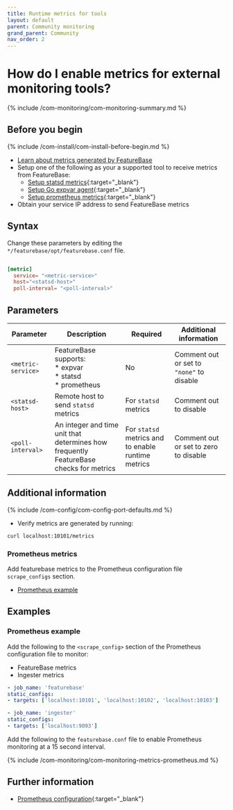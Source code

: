 ```yaml
---
title: Runtime metrics for tools
layout: default
parent: Community monitoring
grand_parent: Community
nav_order: 2
---
```


# How do I enable metrics for external monitoring tools?

{% include /com-monitoring/com-monitoring-summary.md %}

## Before you begin

{% include /com-install/com-install-before-begin.md %}
* [Learn about metrics generated by FeatureBase](/docs/community/com-monitoring/com-monitoring-home)
* Setup one of the following as your a supported tool to receive metrics from FeatureBase:
  * [Setup statsd metrics](https://statsd-metrics.readthedocs.io/en/latest/){:target="_blank"}
  * [Setup Go expvar agent](https://pkg.go.dev/expvar){:target="_blank"}
  * [Setup prometheus metrics](https://prometheus.io/docs/prometheus/latest/getting_started/){:target="_blank"}
* Obtain your service IP address to send FeatureBase metrics

## Syntax

Change these parameters by editing the `*/featurebase/opt/featurebase.conf` file.

```toml

[metric]
  service= "<metric-service>"
  host="<statsd-host>"
  poll-interval= "<poll-interval>"
```

## Parameters

| Parameter | Description | Required | Additional information |
|---|---|---|---|
| `<metric-service>` | FeatureBase supports:<br/>* expvar<br/>* statsd<br/>*  prometheus<br/> | No | Comment out or set to `"none"` to disable |
| `<statsd-host>` | Remote host to send `statsd` metrics | For `statsd` metrics | Comment out to disable |
| `<poll-interval>` | An integer and time unit that determines how frequently FeatureBase checks for metrics | For `statsd` metrics and to enable runtime metrics | Comment out or set to zero to disable |

## Additional information

{% include /com-config/com-config-port-defaults.md %}

* Verify metrics are generated by running:

```sh
curl localhost:10101/metrics
```

### Prometheus metrics

Add featurebase metrics to the Prometheus configuration file `scrape_configs` section.

* [Prometheus example](#prometheus-example)

## Examples

### Prometheus example

Add the following to the `<scrape_config>` section of the Prometheus configuration file to monitor:
* FeatureBase metrics
* Ingester metrics

```yaml
- job_name: 'featurebase'
static_configs:
- targets: ['localhost:10101', 'localhost:10102', 'localhost:10103']

- job_name: 'ingester'
static_configs:
- targets: ['localhost:9093']
```

Add the following to the `featurebase.conf` file to enable Prometheus monitoring at a 15 second interval.

{% include /com-monitoring/com-monitoring-metrics-prometheus.md %}

## Further information

* [Prometheus configuration](https://prometheus.io/docs/prometheus/latest/configuration/configuration){:target="_blank"}
